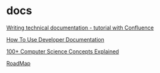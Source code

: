 # docs

[Writing technical documentation - tutorial with Confluence](https://www.youtube.com/watch?v=d6Cs11AZqV4)

[How To Use Developer Documentation](https://www.youtube.com/watch?v=s1PLS3SQHQ0)

[100+ Computer Science Concepts Explained](https://www.youtube.com/watch?v=-uleG_Vecis)

[RoadMap](https://roadmap.sh/)

